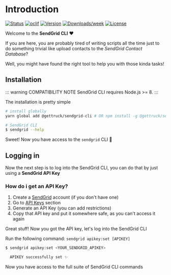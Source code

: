 # Introduction

[![Status](https://img.shields.io/badge/status-experimental-red.svg)](https://www.npmjs.com/package/@gettruck/sendgrid-cli)
[![oclif](https://img.shields.io/badge/cli-oclif-brightgreen.svg)](https://oclif.io)
[![Version](https://img.shields.io/npm/v/@gettruck/sendgrid-cli.svg)](https://www.npmjs.com/package/@gettruck/sendgrid-cli)
[![Downloads/week](https://img.shields.io/npm/dw/@gettruck/sendgrid-cli.svg)](https://npmjs.org/package/@gettruck/sendgrid-cli)
[![License](https://img.shields.io/npm/l/@gettruck/sendgrid-cli.svg)](https://github.com/GetTruck/sendgrid-cli/blob/master/package.json)

Welcome to the **SendGrid CLI** :heart:

If you are here, you are probably tired of writing scripts all the time just to do something trivial like upload contacts to the _SendGrid Contact Database_? 

Well, you might have found the right tool to help you with those kinda tasks!

## Installation

::: warning COMPATIBILITY NOTE
SendGrid CLI requires Node.js >= 8.
:::

The installation is pretty simple

```bash
# install globally
yarn global add @gettruck/sendgrid-cli # OR npm install -g @gettruck/sendgrid-cli

# SendGrid CLI
$ sendgrid --help
```

Sweet! Now you have access to the `sendgrid` CLI 🙌

## Logging in

Now the next step is to log into the SendGrid CLI, you can do that by just using a **SendGrid API Key**

### How do i get an API Key?

1. Create a [SendGrid](https://app.sendgrid.com) account (if you don't have one)
2. Go to [API Keys](https://app.sendgrid.com/settings/api_keys) section
3. Generate an API Key (you can add restrictions)
4. Copy that API key and put it somewhere safe, as you can't access it again

Great stuff! Now you got the API key, let's log into the SendGrid CLI

Run the following command: `sendgrid apikey:set [APIKEY]`

```bash
$ sendgrid apikey:set <YOUR_SENDGRID_APIKEY>

  APIKEY successfully set ✨
```

Now you have access to the full suite of SendGrid CLI commands